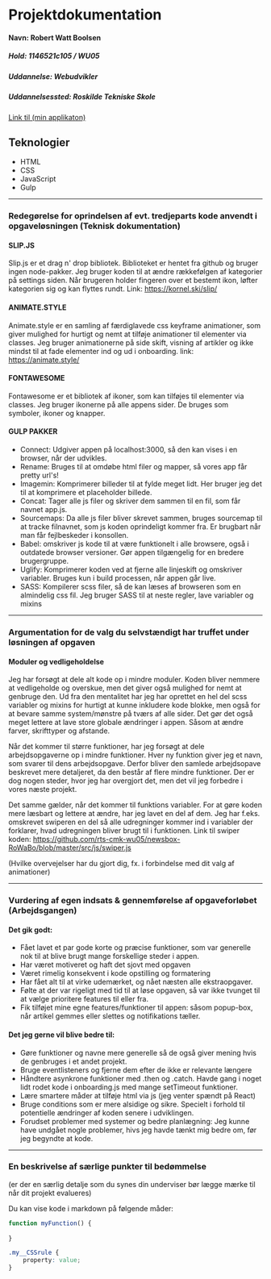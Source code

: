 # Projektdokumentation

#### Navn: Robert Watt Boolsen

##### Hold: 1146521c105 / WU05

##### Uddannelse: Webudvikler

##### Uddannelsessted: Roskilde Tekniske Skole

[Link til (min applikaton)](http://nogether.netlify.com/)


## Teknologier

-   HTML
-   CSS
-   JavaScript
-   Gulp

---

### Redegørelse for oprindelsen af evt. tredjeparts kode anvendt i opgaveløsningen (Teknisk dokumentation)
#### SLIP.JS
Slip.js er et drag n' drop bibliotek. Biblioteket er hentet fra github og bruger ingen node-pakker.
Jeg bruger koden til at ændre rækkefølgen af kategorier på settings siden. Når brugeren holder fingeren over et bestemt ikon, løfter kategorien sig og kan flyttes rundt. Link: https://kornel.ski/slip/
#### ANIMATE.STYLE
Animate.style er en samling af færdiglavede css keyframe animationer, som giver mulighed for hurtigt og nemt at tilføje animationer til elementer via classes. Jeg bruger animationerne på side skift, visning af artikler og ikke mindst til at fade elementer ind og ud i onboarding. link: https://animate.style/
#### FONTAWESOME
Fontawesome er et bibliotek af ikoner, som kan tilføjes til elementer via classes. Jeg bruger ikonerne på alle appens sider. De bruges som symboler, ikoner og knapper.
#### GULP PAKKER
* Connect: Udgiver appen på localhost:3000, så den kan vises i en browser, når der udvikles.
* Rename: Bruges til at omdøbe html filer og mapper, så vores app får pretty url's! 
* Imagemin: Komprimerer billeder til at fylde meget lidt. Her bruger jeg det til at komprimere et placeholder billede.
* Concat: Tager alle js filer og skriver dem sammen til en fil, som får navnet app.js. 
* Sourcemaps: Da alle js filer bliver skrevet sammen, bruges sourcemap til at tracke filnavnet, som js koden oprindeligt kommer fra. Er brugbart når man får fejlbeskeder i konsollen.
* Babel: omskriver js kode til at være funktionelt i alle browsere, også i outdatede browser versioner. Gør appen tilgængelig for en bredere brugergruppe.
* Uglify: Komprimerer koden ved at fjerne alle linjeskift og omskriver variabler. Bruges kun i build processen, når appen går live.
* SASS: Kompilerer scss filer, så de kan læses af browseren som en almindelig css fil. Jeg bruger SASS til at neste regler, lave variabler og mixins        

---

### Argumentation for de valg du selvstændigt har truffet under løsningen af opgaven

#### Moduler og vedligeholdelse
Jeg har forsøgt at dele alt kode op i mindre moduler. Koden bliver nemmere at vedligeholde og overskue, men det giver også mulighed for nemt at genbruge den.
Ud fra den mentalitet har jeg har oprettet en hel del scss variabler og mixins for hurtigt at kunne inkludere kode blokke, men også for at bevare samme system/mønstre på tværs af alle sider. Det gør det også meget lettere at lave store globale ændringer i appen. Såsom at ændre farver, skrifttyper og afstande. 

Når det kommer til større funktioner, har jeg forsøgt at dele arbejdsopgaverne op i mindre funktioner. Hver ny funktion giver jeg et navn, som svarer til dens arbejdsopgave. Derfor bliver den samlede arbejdsopave beskrevet mere detaljeret, da den består af flere mindre funktioner. Der er dog nogen steder, hvor jeg har overgjort det, men det vil jeg forbedre i vores næste projekt.

Det samme gælder, når det kommer til funktions variabler. For at gøre koden mere læsbart og lettere at ændre, har jeg lavet en del af dem. Jeg har f.eks. omskrevet swiperen en del så alle udregninger kommer ind i variabler der forklarer, hvad udregningen bliver brugt til i funktionen. Link til swiper koden: https://github.com/rts-cmk-wu05/newsbox-RoWaBo/blob/master/src/js/swiper.js 


(Hvilke overvejelser har du gjort dig, fx. i forbindelse med dit valg af animationer)

---
### Vurdering af egen indsats & gennemførelse af opgaveforløbet (Arbejdsgangen)

#### Det gik godt: 
- Fået lavet et par gode korte og præcise funktioner, som var generelle nok til at blive brugt mange forskellige steder i appen.
- Har været motiveret og haft det sjovt med opgaven
- Været rimelig konsekvent i kode opstilling og formatering
- Har fået alt til at virke udemærket, og nået næsten alle  ekstraopgaver.
- Følte at der var rigeligt med tid til at løse opgaven, så var ikke tvunget til at vælge prioritere features til eller fra.
- Fik tilføjet mine egne features/funktioner til appen: såsom popup-box, når artikel gemmes eller slettes og notifikations tæller.
 
#### Det jeg gerne vil blive bedre til:
- Gøre funktioner og navne mere generelle så de også giver mening hvis de genbruges i et andet projekt.
- Bruge eventlisteners og fjerne dem efter de ikke er relevante længere
- Håndtere asynkrone funktioner med .then og .catch. Havde gang i noget lidt rodet kode i onboarding.js med mange setTimeout funktioner.
- Lære smartere måder at tilføje html via js (jeg venter spændt på React)
- Bruge conditions som er mere alsidige og sikre. Specielt i forhold til potentielle ændringer af koden senere i udviklingen.
- Forudset problemer med systemer og bedre planlægning: Jeg kunne have undgået nogle problemer, hivs jeg havde tænkt mig bedre om, før jeg begyndte at kode.

---
### En beskrivelse af særlige punkter til bedømmelse

(er der en særlig detalje som du synes din underviser bør lægge mærke til når dit projekt evalueres)

Du kan vise kode i markdown på følgende måder: 
```js
function myFunction() {
	
}
```

```css
.my__CSSrule {
	property: value;
}
```

